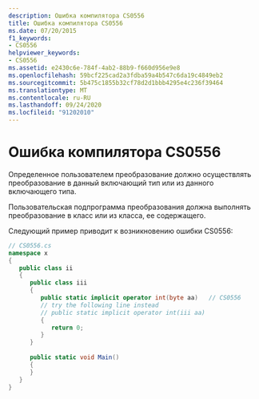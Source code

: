 ```yaml
---
description: Ошибка компилятора CS0556
title: Ошибка компилятора CS0556
ms.date: 07/20/2015
f1_keywords:
- CS0556
helpviewer_keywords:
- CS0556
ms.assetid: e2430c6e-784f-4ab2-88b9-f660d956e9e8
ms.openlocfilehash: 59bcf225cad2a3fdba59a4b547c6da19c4849eb2
ms.sourcegitcommit: 5b475c1855b32cf78d2d1bbb4295e4c236f39464
ms.translationtype: MT
ms.contentlocale: ru-RU
ms.lasthandoff: 09/24/2020
ms.locfileid: "91202010"
---
```

# <a name="compiler-error-cs0556"></a>Ошибка компилятора CS0556

Определенное пользователем преобразование должно осуществлять преобразование в данный включающий тип или из данного включающего типа.  
  
 Пользовательская подпрограмма преобразования должна выполнять преобразование в класс или из класса, ее содержащего.  
  
 Следующий пример приводит к возникновению ошибки CS0556:  
  
```csharp  
// CS0556.cs  
namespace x  
{  
   public class ii  
   {  
      public class iii  
      {  
         public static implicit operator int(byte aa)   // CS0556  
         // try the following line instead  
         // public static implicit operator int(iii aa)  
         {  
            return 0;  
         }  
      }  
  
      public static void Main()  
      {  
      }  
   }  
}  
```
